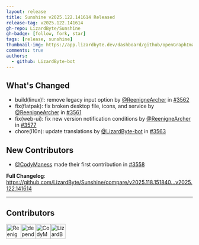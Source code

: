 ```yaml
---
layout: release
title: Sunshine v2025.122.141614 Released
release-tag: v2025.122.141614
gh-repo: LizardByte/Sunshine
gh-badge: [follow, fork, star]
tags: [release, sunshine]
thumbnail-img: https://app.lizardbyte.dev/dashboard/github/openGraphImages/Sunshine_624x312.png
comments: true
authors:
  - github: LizardByte-bot
---
```


## What's Changed
* build(linux)!: remove legacy input option by [@ReenigneArcher](https://github.com/ReenigneArcher) in [#3562](https://github.com/LizardByte/Sunshine/pull/3562)
* fix(flatpak): fix broken desktop file, icons, and service by [@ReenigneArcher](https://github.com/ReenigneArcher) in [#3561](https://github.com/LizardByte/Sunshine/pull/3561)
* fix(web-ui): fix new version notification conditions by [@ReenigneArcher](https://github.com/ReenigneArcher) in [#3577](https://github.com/LizardByte/Sunshine/pull/3577)
* chore(l10n): update translations by [@LizardByte-bot](https://github.com/LizardByte-bot) in [#3563](https://github.com/LizardByte/Sunshine/pull/3563)

## New Contributors
* [@CodyManess](https://github.com/CodyManess) made their first contribution in [#3558](https://github.com/LizardByte/Sunshine/pull/3558)

**Full Changelog**: https://github.com/LizardByte/Sunshine/compare/v2025.118.151840...v2025.122.141614

---
## Contributors
<a href="https://github.com/ReenigneArcher" target="_blank" rel="external noopener noreferrer" aria-label="GitHub profile of contributor, ReenigneArcher" ><img src="https://github.com/ReenigneArcher.png?size=40" width="40" height="40" alt="ReenigneArcher" title="ReenigneArcher: 5 merges" ></a><a href="https://github.com/dependabot" target="_blank" rel="external noopener noreferrer" aria-label="GitHub profile of contributor, dependabot" ><img src="https://github.com/dependabot.png?size=40" width="40" height="40" alt="dependabot" title="dependabot: 5 merges" ></a><a href="https://github.com/CodyManess" target="_blank" rel="external noopener noreferrer" aria-label="GitHub profile of contributor, CodyManess" ><img src="https://github.com/CodyManess.png?size=40" width="40" height="40" alt="CodyManess" title="CodyManess: 2 merges" ></a><a href="https://github.com/LizardByte-bot" target="_blank" rel="external noopener noreferrer" aria-label="GitHub profile of contributor, LizardByte-bot" ><img src="https://github.com/LizardByte-bot.png?size=40" width="40" height="40" alt="LizardByte-bot" title="LizardByte-bot: 2 merges" ></a>
